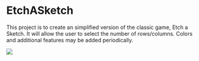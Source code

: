 # EtchASketch

This project is to create an simplified version of the classic game, Etch a Sketch.  It will allow the user to select the number of rows/columns.  Colors and additional features may be added periodically.

![](https://github.com/kpgh46/EtchASketch/ezgif.com-gif-maker.gif)
